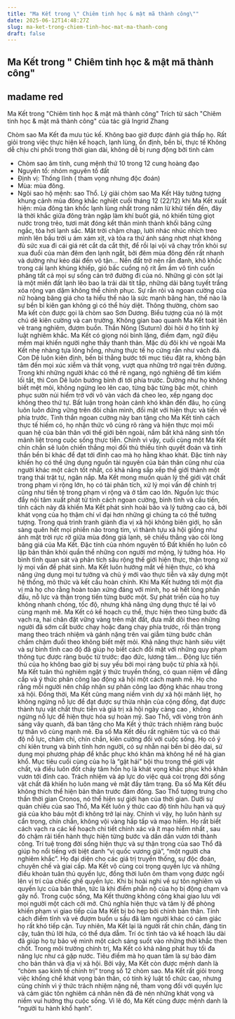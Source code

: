```yaml
---
title: "Ma Kết trong \" Chiêm tinh học & mật mã thành công\""
date: 2025-06-12T14:48:27Z
slug: ma-ket-trong-chiem-tinh-hoc-mat-ma-thanh-cong
draft: false
---
```


## Ma Kết trong " Chiêm tinh học & mật mã thành công"

## madame red

Ma Kết trong "Chiêm tinh học & mật mã thành công" Trích từ sách "Chiêm tinh học & mật mã thành công" của tác giả Ingrid Zhang

	
Chòm sao Ma Kết đa mưu túc kế. Không bao giờ được đánh giá thấp họ.
Rất giỏi trong việc thực hiện kế hoạch, lạnh lùng, ổn định, bền bỉ, thực tế
Không dễ chịu chi phối trong thời gian dài, không dễ bị rung động bởi tình cảm
- Chòm sao âm tính, cung mệnh thứ 10 trong 12 cung hoàng đạo
- Nguyên tố: nhóm nguyên tố đất
- Định vị: Thống lĩnh ( tham vọng nhưng độc đoán)
- Mùa: mùa đông.
- Ngôi sao hộ mệnh: sao Thổ.
Lý giải chòm sao Ma Kết
Hãy tưởng tượng khung cảnh mùa đông khắc nghiệt cuối tháng 12 (22/12) khi Ma Kết xuất hiện: mùa đông tàn khốc lạnh lùng nhất trong năm lừ khừ tiến đến, đây là thời khắc giữa đông tràn ngập làm khí buốt giá, nó khiến từng giọt nước trong trẻo, tươi mát đóng kết thân mình thành khối băng cứng ngắc, tỏa hơi lạnh sắc. Mặt trời chậm chạp, lười nhác nhúc nhích treo mình lên bầu trời u ám xám xịt, và tỏa ra thứ ánh sáng nhợt nhạt không đủ sức xua đi cái giá rét cắt da cắt thịt, để rồi lại vội vã chạy trốn khỏi sự xua đuổi của màn đêm đen lạnh ngắt, bởi đêm mùa đông đến rất nhanh và dường như kéo dài đến vô tận… Nền đất trở nên rắn đanh, khô khốc trong cái lạnh khủng khiếp, gió bấc cuồng nộ rít ầm ầm vô tình cuốn phăng tất cả mọi sự sống cản trở đường đi của nó. Những gì còn sót lại là một miền đất lạnh lẽo bao la trải dài tít tắp, những dải băng tuyết trắng xóa rộng vạn dặm không thể chinh phục. Sự rắn rỏi và ngoan cường của nữ hoàng băng giá cho ta hiểu thế nào là sức mạnh băng hàn, thế nào là sự bền bỉ kiên gan không gì có thể hủy diệt.
Thông thường, chòm sao Ma kết còn được gọi là chòm sao Sơn Dương. Biểu tượng của nó là một chú dê kiên cường và can trường. Không gian bao quanh Ma Kết toát lên vẻ trang nghiêm, đượm buồn. Thần Nông (Suturn) đòi hỏi ở họ tính kỷ luật nghiêm khắc. Ma Kết có giọng nói bình lặng, điềm đạm, ngữ điệu mềm mại khiến người nghe thấy thanh thản. Mặc dù đôi khi vẻ ngoài Ma Kết nhẹ nhàng tựa lông hồng, nhưng thực tế họ cứng rắn như vách đá. Con Dê luôn kiên định, bền bỉ thẳng bước tới mục tiêu đặt ra, không bận tâm đến mọi xúc xiểm và thất vọng, vượt qua những trở ngại trên đường. Trong khi những người khác có thể rẽ ngang, ngó nghiêng để tìm kiếm lối tắt, thì Con Dê luôn bướng bỉnh đi tới phía trước. Dường như họ không biết mệt mỏi, không ngừng leo lên cao, từng bậc từng bậc một, chinh phục sườn núi hiểm trở với vô vàn vách đá cheo leo, xếp ngang dọc không theo thứ tự. Bất luận trong hoàn cảnh khó khăn đến đâu, họ cũng luôn luôn đứng vững trên đôi chân mình, đối mặt với hiện thực và tiến về phía trước. Tinh thần ngoan cường này ban tặng cho Ma Kết tính cách thực tế hiếm có, họ nhận thức vô cùng rõ ràng và hiện thực mọi mối quan hệ của bản thân với thế giới bên ngoài, nắm bắt khả năng sinh tồn mãnh liệt trong cuộc sống thực tiễn. Chính vì vậy, cuối cùng một Ma Kết chín chắn sẽ luôn chiến thắng mọi đối thủ thiếu tính quyết đoán và tinh thần bền bỉ khác để đạt tới đỉnh cao mà họ hằng khao khát. Đặc tính này khiến họ có thể ứng dụng nguồn tài nguyên của bản thân cũng như của người khác một cách tốt nhất, có khả năng sắp xếp thế giới thành một trạng thái trật tự, ngăn nắp. Ma Kết mong muốn quản lý thế giới vật chất trong phạm vi rộng lớn, họ có tài phân tích, xử lý mọi vấn đề chính trị cũng như tiền tệ trong phạm vi rộng và ở tầm cao lớn. Nguồn lực thúc đẩy nội tâm xuất phát từ tính cách ngoan cường, bình tĩnh và cầu tiến, tính cách này đã khiến Ma Kết phát sinh hoài bão và lý tưởng cao cả, bởi khát vọng của họ thậm chí vĩ đại hơn những gì chúng ta có thể tưởng tượng. Trong quá trình tranh giành địa vị xã hội không biên giới, họ sẵn sàng quên hết mọi phiền não trong tim, vì thành tựu xã hội giống như ánh mặt trời rực rỡ giữa mùa đông giá lạnh, sẽ chiếu thẳng vào cõi lòng băng giá của Ma Kết.
Đặc tính của nhóm nguyên tố Đất khiến họ luôn cô lập bản thân khỏi quần thể những con người mơ mộng, lý tưởng hóa. Họ bình tĩnh quan sát và phân tích sâu rộng thế giới hiện thực, thận trọng xử lý mọi vấn đề phát sinh. Ma Kết luôn hướng mắt về hiện thực, có khả năng ứng dụng mọi tư tưởng và chủ ý mới vào thực tiễn và xây dựng một hệ thống, mô thức và kết cấu hoàn chỉnh. Khi Ma Kết hướng tới một địa vị mà họ cho rằng hoàn toàn xứng đáng với mình, họ sẽ hết lòng phấn đấu, nỗ lực và thận trọng tiến từng bước một. Sự phát triển của họ tuy không nhanh chóng, tốc độ, nhưng khả năng ứng dụng thực tế lại vô cùng mạnh mẽ. Ma Kết có kế hoạch cụ thể, thực hiện theo từng bước đã vạch ra, hai chân đặt vững vàng trên mặt đất, đưa mắt dõi theo những người đã sớm cất bước chạy hoặc đang chạy phía trước, rồi thận trọng mang theo trách nhiệm và gánh nặng trên vai giẫm từng bước chân chầm chậm đuổi theo không biết mệt mỏi. Khả năng thực hành siêu việt và sự bình tĩnh cao độ đã giúp họ biết cách đối mặt với những quy phạm thông tục được ràng buộc từ trước: đạo đức, lương tâm… Động lực tiến thủ của họ không bao giờ bị suy yếu bởi mọi ràng buộc từ phía xã hội.
Ma Kết tuân thủ nghiêm ngặt ý thức truyền thống, có quan niệm về đẳng cấp và ý thức phân công lao động xã hội một cách mạnh mẽ. Họ cho rằng mỗi người nên chấp nhận sự phân công lao động khác nhau trong xã hội. Đồng thời, Ma Kết cũng mang niềm vinh dự xã hội mãnh liệt, họ không ngừng nỗ lực để đạt được sự thừa nhận của cộng đồng, đạt được thành tựu vật chất thực tiễn và giá trị xã hội ngày càng cao , không ngừng nỗ lực để hiện thực hóa sự hoàn mỹ.
Sao Thổ, với vòng tròn ánh sáng vây quanh, đã ban tặng cho Ma Kết ý thức trách nhiệm ràng buộc tự thân vô cùng mạnh mẽ. Đa số Ma Kết đều rất nghiêm túc và có thái độ nỗ lực, chăm chỉ, chín chắn, kiên cường đối với cuộc sống. Họ có ý chí kiên trung và bình tĩnh hơn người, có sự nhẫn nại bền bỉ dẻo dai, sử dụng mọi phương pháp để khắc phục khó khăn mà không hề nề hà gian khổ. Mục tiêu cuối cùng của họ là “gặt hái” bội thu trong thế giới vật chất, và điều luôn đốt cháy tâm hồn họ là khát vọng khắc phục khó khăn vươn tới đỉnh cao. Trách nhiệm và áp lực do việc quá coi trọng đời sống vật chất đã khiến họ luôn mang vẻ mặt đầy tâm trạng. Đa số Ma Kết đều không thích thể hiện bản thân trước đám đông.
Sao Thổ tượng trưng cho thần thời gian Cronos, nó thể hiện sự giới hạn của thời gian. Dưới sự quản chiếu của sao Thổ, Ma Kết luôn ý thức cao độ tính hữu hạn và quý giá của kho báu một đi không trở lại này. Chính vì vậy, họ luôn hành sự cẩn trọng, chín chắn, không vội vàng hấp tấp và mạo hiểm. Họ rất biết cách vạch ra các kế hoạch chi tiết chính xác và ít mạo hiểm nhất , sau đó chậm rãi tiến hành thực hiện từng bước và dần dần vươn tới thành công. Trí tuệ trong đời sống hiện thực và sự thận trọng của sao Thổ đã giúp họ nổi tiếng với biệt danh “vị quốc vương già”, “một người cha nghiêm khắc”. Họ đại diện cho các giá trị truyền thống, sự độc đoán, chuyên chế và giai cấp. Ma Kết vô cùng coi trọng quyền lực và những điều khoản tuân thủ quyền lực, đồng thời luôn ôm tham vọng được ngồi lên vị trí của chiếc ghế quyền lực. Khi bị hoài nghi về sự tôn nghiêm và quyền lực của bản thân, tức là khi điểm phẫn nộ của họ bị động chạm và gây nổ.
Trong cuộc sống, Ma Kết thường không công khai giao lưu với mọi người một cách cởi mở. Chủ nghĩa hiện thực và tâm lý đề phòng khiến phạm vi giao tiếp của Ma Kết bị bó hẹp bởi chính bản thân. Tính cách điềm tĩnh và vẻ đượm buồn u sầu đã làm người khác có cảm giác họ rất khó tiếp cận. Tuy nhiên, Ma Kết lại là người rất chín chắn, đáng tin cậy, tuân thủ lời hứa, có thể dựa dẫm. Trí óc tỉnh táo và kế hoạch lâu dài đã giúp họ tự bảo vệ mình một cách sáng suốt vào những thời khắc then chốt. Trong môi trường chính trị, Ma Kết có khả năng phát huy tối đa năng lực như cá gặp nước. Tiêu điềm mà họ quan tâm là sự bảo đảm cho bản thân và địa vị xã hội. Bởi vậy, Ma Kết còn được mệnh danh là “chòm sao kinh tế chính trị” trong số 12 chòm sao.
Ma Kết rất giỏi trong việc khống chế khát vọng bản thân, có tính kỷ luật tổ chức cao, nhưng cũng chính vì ý thức trách nhiệm nặng nề, tham vọng đối với quyền lực và cảm giác tôn nghiêm cá nhân nên đã đè nén những khát vọng và niềm vui hưởng thụ cuộc sống. Vì lẽ đó, Ma Kết cũng được mệnh danh là “người tu hành khổ hạnh”.